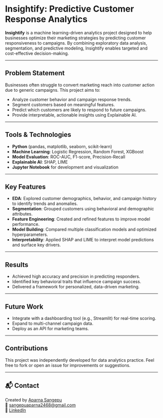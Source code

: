 # Insightify: Predictive Customer Response Analytics

**Insightify** is a machine learning-driven analytics project designed to help businesses optimize their marketing strategies by predicting customer responsiveness to campaigns. By combining exploratory data analysis, segmentation, and predictive modeling, Insightify enables targeted and cost-effective decision-making.

---

## Problem Statement

Businesses often struggle to convert marketing reach into customer action due to generic campaigns. This project aims to:
- Analyze customer behavior and campaign response trends.
- Segment customers based on meaningful features.
- Predict which customers are likely to respond to future campaigns.
- Provide interpretable, actionable insights using Explainable AI.

---

## Tools & Technologies

- **Python** (pandas, matplotlib, seaborn, scikit-learn)
- **Machine Learning**: Logistic Regression, Random Forest, XGBoost
- **Model Evaluation**: ROC-AUC, F1-score, Precision-Recall
- **Explainable AI**: SHAP, LIME
- **Jupyter Notebook** for development and visualization

---

## Key Features

- **EDA**: Explored customer demographics, behavior, and campaign history to identify trends and anomalies.
- **Segmentation**: Grouped customers using behavioral and demographic attributes.
- **Feature Engineering**: Created and refined features to improve model performance.
- **Model Building**: Compared multiple classification models and optimized hyperparameters.
- **Interpretability**: Applied SHAP and LIME to interpret model predictions and surface key drivers.

---

## Results

- Achieved high accuracy and precision in predicting responders.
- Identified key behavioral traits that influence campaign success.
- Delivered a framework for personalized, data-driven marketing.

---

## Future Work

- Integrate with a dashboarding tool (e.g., Streamlit) for real-time scoring.
- Expand to multi-channel campaign data.
- Deploy as an API for marketing teams.

---

## Contributions

This project was independently developed for data analytics practice. Feel free to fork or open an issue for improvements or suggestions.

---

## 📬 Contact

Created by [Aparna Sangepu](https://github.com/AparnaS42)  
📧 sangepuaparna2468@gmail.com  
🔗 [LinkedIn](https://linkedin.com/in/aparna-sangepu)

